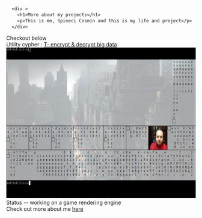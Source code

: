 <DOCTYPE html>
<html>
 
      <div >
        <h1>More about my projects</h1>
        <p>This is me, Spineci Cosmin and this is my life and project</p>
      </div>
 <head> 
Checkout below
 </head>
 <body>
  <div>
  Utility cypher : <a href="https://github.com/drspineci/drspineci.github.io/blob/main/t-encrypting-and-decrypting-files.md" > T- encrypt & decrypt big data  </a>
  </div>
   <section id="about">
      <img src="trainee.png" height="400" width="600"alt="">
      <div class="content">
      </div>
  Status 
  -- working on a game rendering engine
    </section>
 <div>
Check out more about me <a href="https://drspineci.github.io/cv.spineci-PDL.txt" > here</a>
  </div>
 </body>  
  </html>
